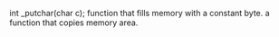 int _putchar(char c);
function that fills memory with a constant byte.
a function that copies memory area.
